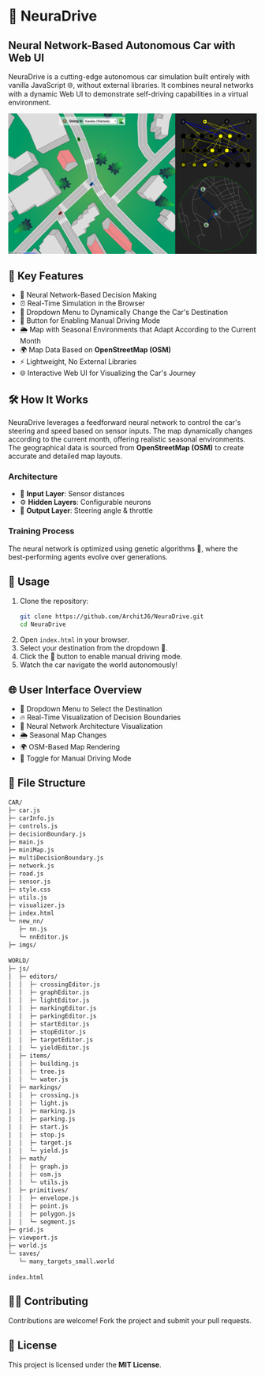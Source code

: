 # 🚗 NeuraDrive
## Neural Network-Based Autonomous Car with Web UI

NeuraDrive is a cutting-edge autonomous car simulation built entirely with vanilla JavaScript 🌐, without external libraries. It combines neural networks with a dynamic Web UI to demonstrate self-driving capabilities in a virtual environment.

![Web UI](web-ui.png)

## 🔑 Key Features
- 🧠 Neural Network-Based Decision Making
- ⏰ Real-Time Simulation in the Browser
- 🎯 Dropdown Menu to Dynamically Change the Car's Destination
- 🛞 Button for Enabling Manual Driving Mode
- 🌦️ Map with Seasonal Environments that Adapt According to the Current Month
- 🌍 Map Data Based on **OpenStreetMap (OSM)**
- ⚡ Lightweight, No External Libraries
- 🌐 Interactive Web UI for Visualizing the Car's Journey

## 🛠️ How It Works
NeuraDrive leverages a feedforward neural network to control the car's steering and speed based on sensor inputs. The map dynamically changes according to the current month, offering realistic seasonal environments. The geographical data is sourced from **OpenStreetMap (OSM)** to create accurate and detailed map layouts.

### Architecture
- 🔌 **Input Layer**: Sensor distances
- ⚙️ **Hidden Layers**: Configurable neurons
- 🚥 **Output Layer**: Steering angle & throttle

### Training Process
The neural network is optimized using genetic algorithms 🧬, where the best-performing agents evolve over generations.

## 🎯 Usage
1. Clone the repository:
   ```bash
   git clone https://github.com/ArchitJ6/NeuraDrive.git
   cd NeuraDrive
   ```
2. Open `index.html` in your browser.
3. Select your destination from the dropdown 📍.
4. Click the 🛞 button to enable manual driving mode.
5. Watch the car navigate the world autonomously!

## 🌐 User Interface Overview
- 📍 Dropdown Menu to Select the Destination
- 🔥 Real-Time Visualization of Decision Boundaries
- 🧠 Neural Network Architecture Visualization
- 🌦️ Seasonal Map Changes
- 🌍 OSM-Based Map Rendering
- 🛞 Toggle for Manual Driving Mode

## 📄 File Structure
```
CAR/
├─ car.js
├─ carInfo.js
├─ controls.js
├─ decisionBoundary.js
├─ main.js
├─ miniMap.js
├─ multiDecisionBoundary.js
├─ network.js
├─ road.js
├─ sensor.js
├─ style.css
├─ utils.js
├─ visualizer.js
├─ index.html
└─ new_nn/
   ├─ nn.js
   └─ nnEditor.js
├─ imgs/

WORLD/
├─ js/
│  ├─ editors/
│  │  ├─ crossingEditor.js
│  │  ├─ graphEditor.js
│  │  ├─ lightEditor.js
│  │  ├─ markingEditor.js
│  │  ├─ parkingEditor.js
│  │  ├─ startEditor.js
│  │  ├─ stopEditor.js
│  │  ├─ targetEditor.js
│  │  └─ yieldEditor.js
│  ├─ items/
│  │  ├─ building.js
│  │  ├─ tree.js
│  │  └─ water.js
│  ├─ markings/
│  │  ├─ crossing.js
│  │  ├─ light.js
│  │  ├─ marking.js
│  │  ├─ parking.js
│  │  ├─ start.js
│  │  ├─ stop.js
│  │  ├─ target.js
│  │  └─ yield.js
│  ├─ math/
│  │  ├─ graph.js
│  │  ├─ osm.js
│  │  └─ utils.js
│  ├─ primitives/
│  │  ├─ envelope.js
│  │  ├─ point.js
│  │  ├─ polygon.js
│  │  └─ segment.js
├─ grid.js
├─ viewport.js
├─ world.js
└─ saves/
   └─ many_targets_small.world

index.html
```

## 🧑‍💻 Contributing
Contributions are welcome! Fork the project and submit your pull requests.

## 📜 License
This project is licensed under the **MIT License**.